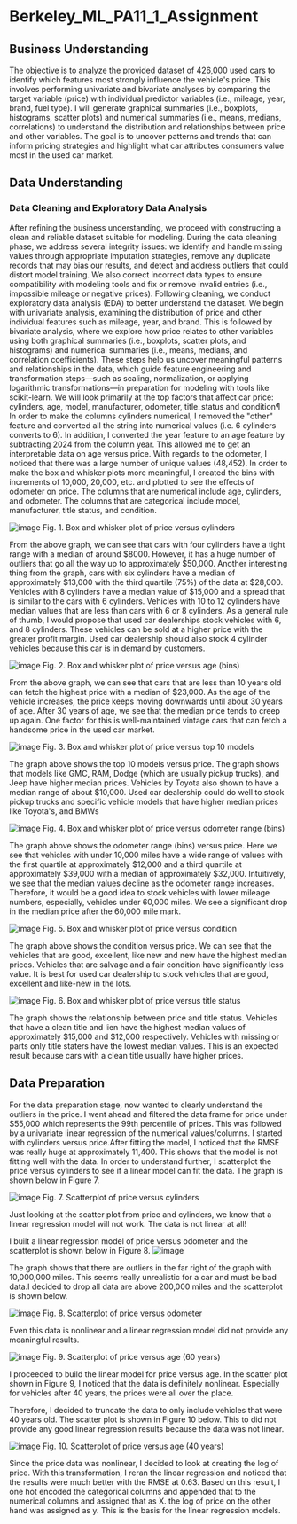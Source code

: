 # Berkeley_ML_PA11_1_Assignment
## Business Understanding
The objective is to analyze the provided dataset of 426,000 used cars to identify which features most strongly influence the vehicle's price.
This involves performing univariate and bivariate analyses by comparing the target variable (price) with individual predictor variables (i.e., mileage, year, brand, fuel type).
I will generate graphical summaries (i.e., boxplots, histograms, scatter plots) and numerical summaries (i.e., means, medians, correlations) to understand the distribution and relationships between price and other variables.
The goal is to uncover patterns and trends that can inform pricing strategies and highlight what car attributes consumers value most in the used car market.

## Data Understanding
### Data Cleaning and Exploratory Data Analysis
After refining the business understanding, we proceed with constructing a clean and reliable dataset suitable for modeling.
During the data cleaning phase, we address several integrity issues: we identify and handle missing values through appropriate imputation strategies, remove any duplicate records that may bias our results, and detect and address outliers that could distort model training. We also correct incorrect data types to ensure compatibility with modeling tools and fix or remove invalid entries (i.e., impossible mileage or negative prices).
Following cleaning, we conduct exploratory data analysis (EDA) to better understand the dataset.
We begin with univariate analysis, examining the distribution of price and other individual features such as mileage, year, and brand. This is followed by bivariate analysis, where we explore how price relates to other variables using both graphical summaries (i.e., boxplots, scatter plots, and histograms) and numerical summaries (i.e., means, medians, and correlation coefficients).
These steps help us uncover meaningful patterns and relationships in the data, which guide feature engineering and transformation steps—such as scaling, normalization, or applying logarithmic transformations—in preparation for modeling with tools like scikit-learn.
We will look primarily at the top factors that affect car price: cylinders, age, model, manufacturer, odometer, title_status and condition¶
In order to make the columns cylinders numerical, I removed the "other" feature and converted all the string into numerical values (i.e. 6 cylinders converts to 6).
In addition, I converted the year feature to an age feature by subtracting 2024 from the column year. This allowed me to get an interpretable data on age versus price.
With regards to the odometer, I noticed that there was a large number of unique values (48,452). In order to make the box and whisker plots more meaningful, I created the bins with increments of 10,000, 20,000, etc. and plotted to see the effects of odometer on price.
The columns that are numerical include age, cylinders, and odometer. The columns that are categorical include model, manufacturer, title status, and condition.

![image](https://github.com/user-attachments/assets/2773a77c-5907-483a-8785-587a0d197fd7)
Fig. 1. Box and whisker plot of price versus cylinders

From the above graph, we can see that cars with four cylinders have a tight range with a median of around $8000. However, it has a huge number of outliers that go all the way up to approximately $50,000.
Another interesting thing from the graph, cars with six cylinders have a median of approximately $13,000 with the third quartile (75%) of the data at $28,000. Vehicles with 8 cylinders have a median value of $15,000 and a spread that is similar to the cars with 6 cylinders. Vehicles with 10 to 12 cylinders have median values that are less than cars with 6 or 8 cylinders.
As a general rule of thumb, I would propose that used car dealerships stock vehicles with 6, and 8 cylinders.  These vehicles can be sold at a higher price with the greater profit margin. Used car dealership should also stock 4 cylinder vehicles because this car is in demand by customers. 

![image](https://github.com/user-attachments/assets/760a44ab-4761-4048-85f5-1c8aa83cf056)
Fig. 2. Box and whisker plot of price versus age (bins)

From the above graph, we can see that cars that are less than 10 years old can fetch the highest price with a median of $23,000. As the age of the vehicle increases, the price keeps moving downwards until about 30 years of age. After 30 years of age, we see that the median price tends to creep up again. One factor for this is well-maintained vintage cars that can fetch a handsome price in the used car market.

![image](https://github.com/user-attachments/assets/d401e99c-e822-4b17-9ac1-c71b62fc8257)
Fig. 3. Box and whisker plot of price versus top 10 models

The graph above shows the top 10 models versus price. The graph shows that models like GMC, RAM, Dodge (which are usually pickup trucks), and Jeep have higher median prices. Vehicles by Toyota also shown to have a median range of about $10,000.
Used car dealership could do well to stock pickup trucks and specific vehicle models that have higher median prices like Toyota's, and BMWs

![image](https://github.com/user-attachments/assets/75561120-3757-4362-a05e-39ce433d7238)
Fig. 4. Box and whisker plot of price versus odometer range (bins)

The graph above shows the odometer range (bins) versus price. Here we see that vehicles with under 10,000 miles have a wide range of values with the first quartile at approximately $12,000 and a third quartile at approximately $39,000 with a median of approximately $32,000. Intuitively, we see that the median values decline as the odometer range increases. Therefore, it would be a good idea to stock vehicles with lower mileage numbers, especially, vehicles under 60,000 miles. We see a significant drop in the median price after the 60,000 mile mark. 

![image](https://github.com/user-attachments/assets/9acb1ce7-b4cd-440e-9c84-92931f79057e)
Fig. 5. Box and whisker plot of price versus condition

The graph above shows the condition versus price. We can see that the vehicles that are good, excellent, like new and new have the highest median prices. Vehicles that are salvage and a fair condition have significantly less value. 
It is best for used car dealership to stock vehicles that are good, excellent and like-new in the lots.

![image](https://github.com/user-attachments/assets/3ed81eaf-88dd-4d53-8cd1-b9ef47b638ba)
Fig. 6. Box and whisker plot of price versus title status

The graph shows the relationship between price and title status. Vehicles that have a clean title and lien have the highest median values of approximately $15,000 and $12,000 respectively. Vehicles with missing or parts only title staters have the lowest median values. This is an expected result because cars with a clean title usually have higher prices.


## Data Preparation
For the data preparation stage, now wanted to clearly understand the outliers in the price. I went ahead and filtered the data frame for price under $55,000 which represents the 99th percentile of prices.
This was followed by a univariate linear regression of the numerical values/columns. I started with cylinders versus price.After fitting the model, I noticed that the RMSE was really huge at approximately 11,400. This shows that the model is not fitting well with the data.
In order to understand further, I scatterplot the price versus cylinders to see if a linear model can fit the data. The graph is shown below in Figure 7. 

![image](https://github.com/user-attachments/assets/0d396067-0b0b-4fef-ba5e-f10c518a6a06)
Fig. 7. Scatterplot of price versus cylinders

Just looking at the scatter plot from price and cylinders, we know that a linear regression model will not work. The data is not linear at all!

I built a linear regression model of price versus odometer and the scatterplot is shown below in Figure 8. 
![image](https://github.com/user-attachments/assets/94a34eee-fc0c-4a9d-934a-884addc0c936)

The graph shows that there are outliers in the far right of the graph with 10,000,000 miles. This seems really unrealistic for a car and must be bad data.I decided to drop all data are above 200,000 miles and the scatterplot is shown below.

![image](https://github.com/user-attachments/assets/52fa7186-c94a-4490-9508-c910b3c1ba90)
Fig. 8. Scatterplot of price versus odometer

Even this data is nonlinear and a linear regression model did not provide any meaningful results.

![image](https://github.com/user-attachments/assets/7204b008-d7f4-40f8-89fb-4b3d2511d746)
Fig. 9. Scatterplot of price versus age (60 years)

I proceeded to build the linear model for price versus age. In the scatter plot shown in Figure 9, I noticed that the data is definitely nonlinear. Especially for vehicles after 40 years, the prices were all over the place.

Therefore, I decided to truncate the data to only include vehicles that were 40 years old. The scatter plot is shown in Figure 10 below. This to did not provide any good linear regression results because the data was not linear.

![image](https://github.com/user-attachments/assets/990c9728-001e-4120-9e1c-6412af687445)
Fig. 10. Scatterplot of price versus age (40 years)

Since the price data was nonlinear, I decided to look at creating the log of price. With this transformation, I reran the linear regression and noticed that the results were much better with the RMSE at 0.63. 
Based on this result, I one hot encoded the categorical columns and appended that to the numerical columns and assigned that as X. the log of price on the other hand was assigned as y. This is the basis for the linear regression models.





